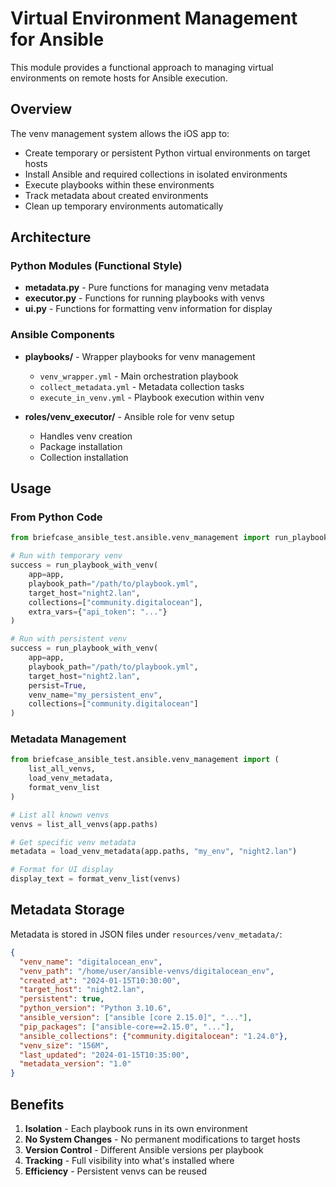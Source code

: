 # Virtual Environment Management for Ansible

This module provides a functional approach to managing virtual environments on remote hosts for Ansible execution.

## Overview

The venv management system allows the iOS app to:
- Create temporary or persistent Python virtual environments on target hosts
- Install Ansible and required collections in isolated environments
- Execute playbooks within these environments
- Track metadata about created environments
- Clean up temporary environments automatically

## Architecture

### Python Modules (Functional Style)

- **metadata.py** - Pure functions for managing venv metadata
- **executor.py** - Functions for running playbooks with venvs
- **ui.py** - Functions for formatting venv information for display

### Ansible Components

- **playbooks/** - Wrapper playbooks for venv management
  - `venv_wrapper.yml` - Main orchestration playbook
  - `collect_metadata.yml` - Metadata collection tasks
  - `execute_in_venv.yml` - Playbook execution within venv

- **roles/venv_executor/** - Ansible role for venv setup
  - Handles venv creation
  - Package installation
  - Collection installation

## Usage

### From Python Code

```python
from briefcase_ansible_test.ansible.venv_management import run_playbook_with_venv

# Run with temporary venv
success = run_playbook_with_venv(
    app=app,
    playbook_path="/path/to/playbook.yml",
    target_host="night2.lan",
    collections=["community.digitalocean"],
    extra_vars={"api_token": "..."}
)

# Run with persistent venv
success = run_playbook_with_venv(
    app=app,
    playbook_path="/path/to/playbook.yml",
    target_host="night2.lan",
    persist=True,
    venv_name="my_persistent_env",
    collections=["community.digitalocean"]
)
```

### Metadata Management

```python
from briefcase_ansible_test.ansible.venv_management import (
    list_all_venvs,
    load_venv_metadata,
    format_venv_list
)

# List all known venvs
venvs = list_all_venvs(app.paths)

# Get specific venv metadata
metadata = load_venv_metadata(app.paths, "my_env", "night2.lan")

# Format for UI display
display_text = format_venv_list(venvs)
```

## Metadata Storage

Metadata is stored in JSON files under `resources/venv_metadata/`:

```json
{
  "venv_name": "digitalocean_env",
  "venv_path": "/home/user/ansible-venvs/digitalocean_env",
  "created_at": "2024-01-15T10:30:00",
  "target_host": "night2.lan",
  "persistent": true,
  "python_version": "Python 3.10.6",
  "ansible_version": ["ansible [core 2.15.0]", "..."],
  "pip_packages": ["ansible-core==2.15.0", "..."],
  "ansible_collections": {"community.digitalocean": "1.24.0"},
  "venv_size": "156M",
  "last_updated": "2024-01-15T10:35:00",
  "metadata_version": "1.0"
}
```

## Benefits

1. **Isolation** - Each playbook runs in its own environment
2. **No System Changes** - No permanent modifications to target hosts
3. **Version Control** - Different Ansible versions per playbook
4. **Tracking** - Full visibility into what's installed where
5. **Efficiency** - Persistent venvs can be reused